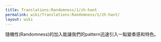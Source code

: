 ```yaml
---
title: Translations:Randomness/1/zh-hant
permalink: wiki/Translations:Randomness/1/zh-hant/
layout: wiki
---
```


隨機性(Randomness)的加入能讓我們的pattern迅速引入一點變奏感和特色。
